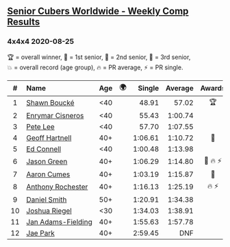 <style>table {white-space: nowrap;}</style>
<link rel="stylesheet" type="text/css" href="/scw-comp/css/flags.css" />

## [Senior Cubers Worldwide - Weekly Comp Results](/scw-comp/results/)
### 4x4x4 2020-08-25

<span style="white-space: nowrap;">🏆 = overall winner</span>, <span style="white-space: nowrap;">🥇 = 1st senior</span>, <span style="white-space: nowrap;">🥈 = 2nd senior</span>, <span style="white-space: nowrap;">🥉 = 3rd senior</span>, <span style="white-space: nowrap;">💥 = overall record (age group)</span>, <span style="white-space: nowrap;">🔥 = PR average</span>, <span style="white-space: nowrap;">⚡ = PR single</span>.

| # | Name | Age | 🌍 | Single | Average | Awards | Solve 1 | Solve 2 | Solve 3 | Solve 4 | Solve 5 | Video |
| :--: | :-- | :--: | :--: | --: | --: | :--: | --: | --: | --: | --: | --: | :-- |
| 1 | [Shawn Boucké](../../persons/shawn_boucke/444.md) | <40 | <i class="flag flag-US" /> | 48.91 | 57.02 | 🏆 | 1:00.12 | 53.57 | 48.91 | 57.38 | 1:06.22 | [Desktop](https://www.facebook.com/events/375269430142971/permalink/376445496692031) / [Mobile](https://m.facebook.com/events/375269430142971?view=permalink&id=376445496692031) |
| 2 | [Enrymar Cisneros](../../persons/enrymar_cisneros/444.md) | <40 | <i class="flag flag-VE" /> | 55.43 | 1:00.74 |  | 57.34 | 55.43 | 1:06.81 | 58.07 | 1:11.35 | [Desktop](https://www.facebook.com/events/375269430142971/permalink/379975593005688) / [Mobile](https://m.facebook.com/events/375269430142971?view=permalink&id=379975593005688) |
| 3 | [Pete Lee](../../persons/pete_lee/444.md) | <40 | <i class="flag flag-GB" /> | 57.70 | 1:07.55 |  | 1:09.61 | 57.70 | 1:04.91 | 1:10.98 | 1:08.12 | [Desktop](https://www.facebook.com/events/375269430142971/permalink/378769293126318) / [Mobile](https://m.facebook.com/events/375269430142971?view=permalink&id=378769293126318) |
| 4 | [Geoff Hartnell](../../persons/geoff_hartnell/444.md) | 40+ | <i class="flag flag-GB" /> | 1:06.61 | 1:10.72 | 🥇 | 1:12.46 | 1:20.02 | 1:09.32 | 1:10.37 | 1:06.61 | [Desktop](https://www.facebook.com/events/375269430142971/permalink/378056619864252) / [Mobile](https://m.facebook.com/events/375269430142971?view=permalink&id=378056619864252) |
| 5 | [Ed Connell](../../persons/ed_connell/444.md) | <40 | <i class="flag flag-IE" /> | 1:00.48 | 1:13.98 |  | 1:44.32 | 1:12.88 | 1:00.48 | 1:11.68 | 1:17.38 | [Desktop](https://www.facebook.com/events/375269430142971/permalink/380104542992793) / [Mobile](https://m.facebook.com/events/375269430142971?view=permalink&id=380104542992793) |
| 6 | [Jason Green](../../persons/jason_green/444.md) | 40+ | <i class="flag flag-US" /> | 1:06.29 | 1:14.80 | 🥈 🔥 ⚡ | 1:18.40 | 1:12.65 | 1:16.37 | 1:06.29 | 1:15.39 | [Desktop](https://www.facebook.com/jasongreenbowler/videos/10163944613835425) / [Mobile](https://m.facebook.com/jasongreenbowler/videos/10163944613835425) |
| 7 | [Aaron Cumes](../../persons/aaron_cumes/444.md) | 40+ | <i class="flag flag-GB" /> | 1:03.19 | 1:15.87 | 🥉 | 1:46.36 | 1:26.02 | 1:14.48 | 1:07.10 | 1:03.19 | [Desktop](https://www.facebook.com/events/375269430142971/permalink/376616833341564) / [Mobile](https://m.facebook.com/events/375269430142971?view=permalink&id=376616833341564) |
| 8 | [Anthony Rochester](../../persons/anthony_rochester/444.md) | 40+ | <i class="flag flag-AU" /> | 1:16.13 | 1:25.19 | 🔥 ⚡ | 1:30.00 | 1:24.86 | 1:24.85 | 1:16.13 | 1:25.87 | [Desktop](https://www.facebook.com/events/375269430142971/permalink/376264610043453) / [Mobile](https://m.facebook.com/events/375269430142971?view=permalink&id=376264610043453) |
| 9 | [Daniel Smith](../../persons/daniel_smith/444.md) | 50+ | <i class="flag flag-US" /> | 1:20.91 | 1:34.38 |  | 1:20.91 | 1:34.65 | 1:38.07 | 1:30.41 | 1:40.41 | [Desktop](https://www.facebook.com/events/375269430142971/permalink/379899466346634) / [Mobile](https://m.facebook.com/events/375269430142971?view=permalink&id=379899466346634) |
| 10 | [Joshua Riegel](../../persons/joshua_riegel/444.md) | <30 | <i class="flag flag-US" /> | 1:34.03 | 1:38.91 |  | 1:40.10 | 1:42.61 | 1:34.03 | DNS | DNS | [Desktop](https://www.facebook.com/events/375269430142971/permalink/380392532963994) / [Mobile](https://m.facebook.com/events/375269430142971?view=permalink&id=380392532963994) |
| 11 | [Jan Adams-Fielding](../../persons/jan_adams_fielding/444.md) | 40+ | <i class="flag flag-GB" /> | 1:55.63 | 1:57.78 |  | 1:56.69 | 2:01.03 | 1:55.63 | DNS | DNS | [Desktop](https://www.facebook.com/events/375269430142971/permalink/380513562951891) / [Mobile](https://m.facebook.com/events/375269430142971?view=permalink&id=380513562951891) |
| 12 | [Jae Park](../../persons/jae_park/444.md) | 40+ | <i class="flag flag-US" /> | 2:59.45 | DNF |  | 2:59.45 | DNF | DNS | DNS | DNS | [Desktop](https://www.facebook.com/events/375269430142971/permalink/378816483121599) / [Mobile](https://m.facebook.com/events/375269430142971?view=permalink&id=378816483121599) |

<!-- Global site tag (gtag.js) - Google Analytics -->
<script async src="https://www.googletagmanager.com/gtag/js?id=UA-86348435-3"></script>
<script>window.dataLayer = window.dataLayer || []; function gtag() {dataLayer.push(arguments);} gtag('js', new Date()); gtag('config', 'UA-86348435-3');</script>
